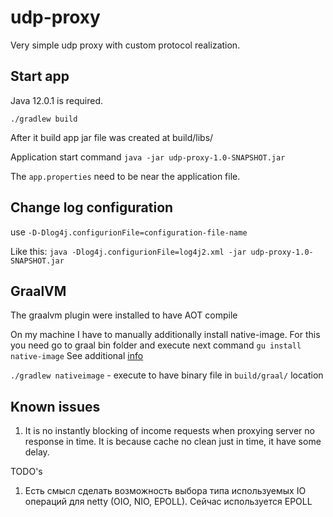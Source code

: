 # udp-proxy

Very simple udp proxy with custom protocol realization.

## Start app

Java 12.0.1 is required.

```./gradlew build```

After it build app jar file was created at build/libs/

Application start command
```java -jar udp-proxy-1.0-SNAPSHOT.jar```

The ```app.properties``` need to be near the application file.

## Change log configuration

use ```-D-Dlog4j.configurionFile=configuration-file-name```

Like this:
```java -Dlog4j.configurionFile=log4j2.xml -jar udp-proxy-1.0-SNAPSHOT.jar```

## GraalVM

The graalvm plugin were installed to have AOT compile

On my machine I have to manually additionally install native-image. For this you need go to graal bin folder and execute next command ```gu install native-image```
See additional [info](https://www.graalvm.org/docs/getting-started/#native-images)

```./gradlew nativeimage``` - execute to have binary file in ```build/graal/``` location

## Known issues

1. It is no instantly blocking of income requests when proxying server no response in time.
    It is because cache no clean just in time, it have some delay.

TODO's
1. Есть смысл сделать возможность выбора типа используемых IO операций для netty (OIO, NIO, EPOLL). Сейчас используется EPOLL
